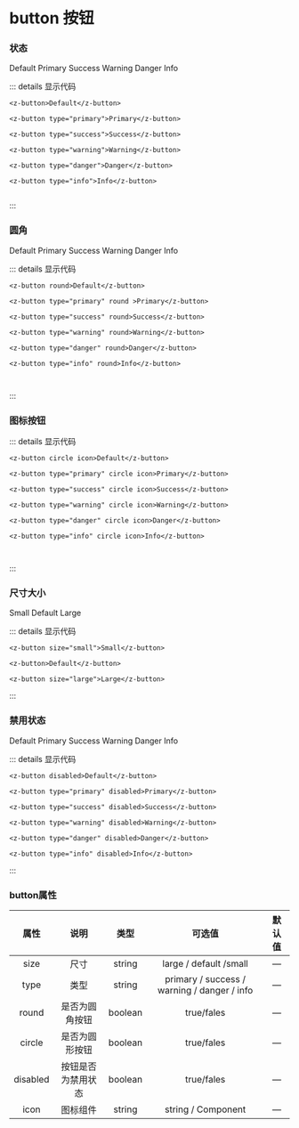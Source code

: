 # button 按钮

### 状态

<z-row>
    <z-col span="3">
        <el-icon :size="20">
    <Edit />
  </el-icon>
        <z-button>Default</z-button>
    </z-col>
    <z-col span="3">
        <z-button type="primary">Primary</z-button>
    </z-col>
    <z-col span="3">
        <z-button type="success">Success</z-button>
    </z-col>
    <z-col span="3">
        <z-button type="warning">Warning</z-button>
    </z-col>
    <z-col span="3">
        <z-button type="danger">Danger</z-button>
    </z-col>
    <z-col span="3">
        <z-button type="info">Info</z-button>
    </z-col>

</z-row>




::: details 显示代码
```
<z-button>Default</z-button>

<z-button type="primary">Primary</z-button>

<z-button type="success">Success</z-button>

<z-button type="warning">Warning</z-button>

<z-button type="danger">Danger</z-button>

<z-button type="info">Info</z-button>
    
```
:::


### 圆角
<z-row>
    <z-col span="3">
        <z-button round>Default</z-button>
    </z-col>
    <z-col span="3">
        <z-button type="primary" round>Primary</z-button>
    </z-col>
    <z-col span="3">
        <z-button type="success" round>Success</z-button>
    </z-col>
    <z-col span="3">
        <z-button type="warning" round>Warning</z-button>
    </z-col>
    <z-col span="3">
        <z-button type="danger" round>Danger</z-button>
    </z-col>
    <z-col span="3">
        <z-button type="info" round>Info</z-button>
    </z-col>
</z-row>

::: details 显示代码
```
<z-button round>Default</z-button>

<z-button type="primary" round >Primary</z-button>

<z-button type="success" round>Success</z-button>

<z-button type="warning" round>Warning</z-button>

<z-button type="danger" round>Danger</z-button>

<z-button type="info" round>Info</z-button>

    
```
:::


### 图标按钮
<z-row>
    <z-col span="2">
        <z-button circle icon></z-button>
    </z-col>
    <z-col span="2">
        <z-button type="primary" circle icon></z-button>
    </z-col>
    <z-col span="2">
        <z-button type="success" circle icon></z-button>
    </z-col>
    <z-col span="2">
        <z-button type="warning" circle icon></z-button>
    </z-col>
    <z-col span="2">
        <z-button type="danger" circle icon></z-button>
    </z-col>
    <z-col span="2">
        <z-button type="info" circle icon></z-button>
    </z-col>
</z-row>


::: details 显示代码
```
<z-button circle icon>Default</z-button>

<z-button type="primary" circle icon>Primary</z-button>

<z-button type="success" circle icon>Success</z-button>

<z-button type="warning" circle icon>Warning</z-button>

<z-button type="danger" circle icon>Danger</z-button>

<z-button type="info" circle icon>Info</z-button>

    
```
:::



### 尺寸大小
<z-row>
    <z-col span="2">
        <z-button size="small">Small</z-button>
    </z-col>
    <z-col span="3">
        <z-button >Default</z-button>
    </z-col>
    <z-col span="3">
        <z-button size="large">Large</z-button>
    </z-col>
</z-row>





::: details 显示代码
```
<z-button size="small">Small</z-button>

<z-button>Default</z-button>

<z-button size="large">Large</z-button>
```
:::

### 禁用状态

<z-row>
    <z-col span="3">
        <z-button disabled>Default</z-button>
    </z-col>
    <z-col span="3">
        <z-button type="primary" disabled>Primary</z-button>
    </z-col>
    <z-col span="3">
        <z-button type="success" disabled>Success</z-button>
    </z-col>
    <z-col span="3">
        <z-button type="warning" disabled>Warning</z-button>
    </z-col>
    <z-col span="3">
        <z-button type="danger" disabled>Danger</z-button>
    </z-col>
    <z-col span="3">
        <z-button type="info" disabled>Info</z-button>
    </z-col>
</z-row>


::: details 显示代码
```
<z-button disabled>Default</z-button>

<z-button type="primary" disabled>Primary</z-button>

<z-button type="success" disabled>Success</z-button>

<z-button type="warning" disabled>Warning</z-button>

<z-button type="danger" disabled>Danger</z-button>

<z-button type="info" disabled>Info</z-button>
```
:::


### button属性

|    属性    |       说明      |     类型     |  可选值               |     默认值       |
|:------------:|:------------:|:------------:|:-------------------:|:------------:|
|     size     |     尺寸     | 	string |large / default /small                      |   —        |
|     type     |     类型     | 	string |primary / success / warning / danger / info |   —        |
|     round    |     是否为圆角按钮     | 	boolean  |   true/fales                      |   —       |
|     circle   |     是否为圆形按钮     | 	boolean  |   true/fales                      |   —      |
|     disabled |     按钮是否为禁用状态    | 	boolean  |   true/fales                   |   —      |
|     icon     |     图标组件     | 	string |string / Component                       |   —     |